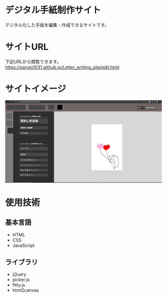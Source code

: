 # デジタル手紙制作サイト
デジタル化した手紙を編集・作成できるサイトです。

# サイトURL
下記URLから閲覧できます。
<br>
https://naruto1031.github.io/Letter_writing_site/edit.html

# サイトイメージ

![edit](./Letter_editor.png)
# 使用技術
## 基本言語
- HTML
- CSS
- JavaScript
## ライブラリ
- jQuery
- picker.js
- fitty.js
- html2canvas
